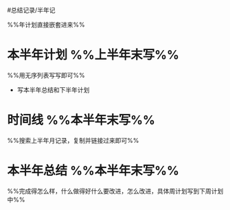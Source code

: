 #总结记录/半年记 

%%年计划直接嵌套进来%%

# 本半年计划  %%上半年末写%%
%%用无序列表写写即可%%
- 写本半年总结和下半年计划

# 时间线 %%本半年末写%%
%%搜索上半年月记录，复制并链接过来即可%%

# 本半年总结 %%本半年末写%%
%%完成得怎么样，什么做得好什么要改进，怎么改进，具体周计划写到下周计划中%%